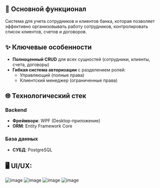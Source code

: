 ## 📌 Основной функционал
Система для учета сотрудников и клиентов банка, которая позволяет эффективно организовывать работу сотрудников, контролировать список клиентов, счетов и договоров.

## ✨ Ключевые особенности
- **Полноценный CRUD** для всех сущностей (сотрудники, клиенты, счета, договоры)
- **Гибкая система авторизации** с разделением ролей:
  - Управляющий (полные права)
  - Клиентский менеджер (ограниченные права)

## 🌐 Технологический стек
### Backend
- **Фреймворк**: WPF (Desktop-приложение)
- **ORM**: Entity Framework Core

### База данных
- **СУБД**: PostgreSQL

## 🖥️ UI/UX:
![image](https://github.com/user-attachments/assets/ddb41769-5c04-4254-a9a0-85257507ad42)
![image](https://github.com/user-attachments/assets/03cb9f98-0880-4b90-8a35-9334ad911ebd)
![image](https://github.com/user-attachments/assets/e21c7723-bc6e-456f-9bfb-4213469fa207)
![image](https://github.com/user-attachments/assets/9aaa02bd-ec9a-451f-b26b-3441ab24c735)
